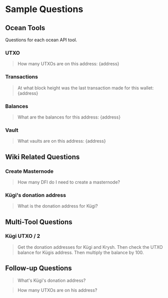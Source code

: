 # Sample Questions

## Ocean Tools

Questions for each ocean API tool.

### UTXO

> How many UTXOs are on this address: {address}

### Transactions

> At what block height was the last transaction made for this wallet: {address}

### Balances

> What are the balances for this address: {address}

### Vault

> What vaults are on this address: {address}

## Wiki Related Questions

### Create Masternode

> How many DFI do I need to create a masternode?

### Kügi's donation address

> What is the donation address for Kügi?

## Multi-Tool Questions

### Kügi UTXO / 2

> Get the donation addresses for Kügi and Krysh. Then check the UTXO balance for Kügis address. Then multiply the balance by 100.

## Follow-up Questions

> What's Kügi's donation address?

> How many UTXOs are on his address?
